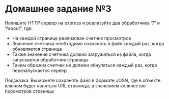 # Домашнее задание №3

Напишите HTTP сервер на express и реализуйте два обработчика “/” и “/about”, где:

- На каждой странице реализован счетчик просмотров
- Значение счетчика необходимо сохранять в файл каждый раз, когда обновляется страница
- Также значение счетчика должно загружаться из файла, когда запускается обработчик страницы
- Таким образом счетчик не должен обнуляться каждый раз, когда перезапускается сервер

Подсказка:
Вы можете сохранять файл в формате JOSN, где в объекте ключом будет являться URL страницы, а значением количество просмотров страницы


